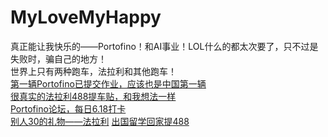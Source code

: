 # MyLoveMyHappy
真正能让我快乐的——Portofino！和AI事业！LOL什么的都太次要了，只不过是失败时，骗自己的地方！  
世界上只有两种跑车，法拉利和其他跑车！  
<a href="https://club.autohome.com.cn/bbs/thread/5e0fca404e670931/77973543-1.html#pvareaid=2060113">第一辆Portofino已提交作业，应该也是中国第一辆</a>  
<a href="https://club.autohome.com.cn/bbs/thread/d49343b2a6236646/77510650-1.html#pvareaid=2341141">很真实的法拉利488提车贴，和我想法一样</a>  
<a href=""></a>
<a href="https://club.autohome.com.cn/bbs/forum-c-4524-1.html#pvareaid=2060112">Portofino论坛，每日6.18打卡</a>  
<a href="https://club.autohome.com.cn/bbs/thread/ebdf05a0d542ee4c/77581790-1.html#pvareaid=102410">别人30的礼物——法拉利</a>
<a href="https://club.autohome.com.cn/bbs/thread/3db0f32f7f94ecff/73798189-1.html#pvareaid=102410">出国留学回家提488</a>
